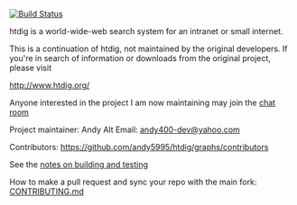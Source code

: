 [![Build Status](https://travis-ci.org/andy5995/htdig.svg?branch=master)](https://travis-ci.org/andy5995/htdig)

htdig is a world-wide-web search system for an intranet or small internet.

This is a continuation of htdig, not maintained by the original developers.
If you're in search of information or downloads from the original project,
please visit

http://www.htdig.org/

Anyone interested in the project I am now maintaining may join the
[chat room](https://join.slack.com/t/htdig/shared_invite/enQtMjY3NDU1MjMwODk3LTdmM2I2OWI5NWI4MzU4Y2JmMjk2MzAxNDYzM2IzZjJmMGE2MDZmMWMxNDY3MjAwOGFjMmE1YjM2MmM4MzVkNzk)

Project maintainer: Andy Alt
Email: andy400-dev@yahoo.com

Contributors: https://github.com/andy5995/htdig/graphs/contributors

See the
[notes on building and testing](https://github.com/andy5995/htdig/blob/master/TESTING.md)

How to make a pull request and sync your repo with the main fork:
[CONTRIBUTING.md](https://github.com/andy5995/htdig/blob/master/CONTRIBUTING.md)
